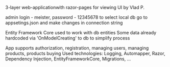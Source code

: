 3-layer web-applicationwith razor-pages for viewing UI by Vlad P.

admin login - meister, password - 12345678
to select local db go to appsetings.json and make changes in connection string

Entity Framework Core used to work with db entities
Some data already hardcoded via 'OnModelCreating' to db to simplify process

App supports authorization, registration, managing users, managing products, products buying
Used technologies: Logging, Automapper, Razor, Dependency Injection, EntityFrameworkCore, Migrations, ...